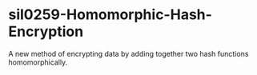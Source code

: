 # sil0259-Homomorphic-Hash-Encryption
A new method of encrypting data by adding together two hash functions homomorphically.
